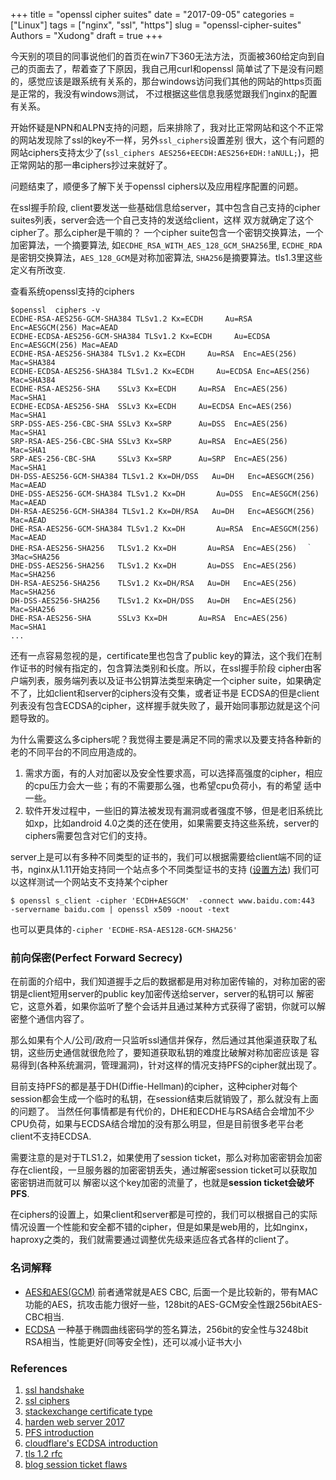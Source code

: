 +++
title = "openssl cipher suites"
date = "2017-09-05"
categories = ["Linux"]
tags = ["nginx", "ssl", "https"]
slug = "openssl-cipher-suites"
Authors = "Xudong"
draft = true
+++


今天别的项目的同事说他们的首页在win7下360无法方法，页面被360给定向到自己的页面去了，帮着查了下原因，我自己用curl和openssl
简单试了下是没有问题的，感觉应该是跟系统有关系的，那台windows访问我们其他的网站的https页面是正常的，我没有windows测试，
不过根据这些信息我感觉跟我们nginx的配置有关系。

开始怀疑是NPN和ALPN支持的问题，后来排除了，我对比正常网站和这个不正常的网站发现除了ssl的key不一样，另外`ssl_ciphers`设置差别
很大，这个有问题的网站ciphers支持太少了(`ssl_ciphers AES256+EECDH:AES256+EDH:!aNULL;`)，把正常网站的那一串ciphers抄过来就好了。

问题结束了，顺便多了解下关于openssl ciphers以及应用程序配置的问题。

<!--more-->

在ssl握手阶段, client要发送一些基础信息给server，其中包含自己支持的cipher suites列表，server会选一个自己支持的发送给client，这样
双方就确定了这个cipher了。那么cipher是干嘛的？ 一个cipher suite包含一个密钥交换算法，一个加密算法，一个摘要算法,
如`ECDHE_RSA_WITH_AES_128_GCM_SHA256`里, `ECDHE_RDA`是密钥交换算法，`AES_128_GCM`是对称加密算法, `SHA256`是摘要算法。tls1.3里这些
定义有所改变.

查看系统openssl支持的ciphers
``` shell
$openssl  ciphers -v
ECDHE-RSA-AES256-GCM-SHA384 TLSv1.2 Kx=ECDH     Au=RSA  Enc=AESGCM(256) Mac=AEAD
ECDHE-ECDSA-AES256-GCM-SHA384 TLSv1.2 Kx=ECDH     Au=ECDSA Enc=AESGCM(256) Mac=AEAD
ECDHE-RSA-AES256-SHA384 TLSv1.2 Kx=ECDH     Au=RSA  Enc=AES(256)  Mac=SHA384
ECDHE-ECDSA-AES256-SHA384 TLSv1.2 Kx=ECDH     Au=ECDSA Enc=AES(256)  Mac=SHA384
ECDHE-RSA-AES256-SHA    SSLv3 Kx=ECDH     Au=RSA  Enc=AES(256)  Mac=SHA1
ECDHE-ECDSA-AES256-SHA  SSLv3 Kx=ECDH     Au=ECDSA Enc=AES(256)  Mac=SHA1
SRP-DSS-AES-256-CBC-SHA SSLv3 Kx=SRP      Au=DSS  Enc=AES(256)  Mac=SHA1
SRP-RSA-AES-256-CBC-SHA SSLv3 Kx=SRP      Au=RSA  Enc=AES(256)  Mac=SHA1
SRP-AES-256-CBC-SHA     SSLv3 Kx=SRP      Au=SRP  Enc=AES(256)  Mac=SHA1
DH-DSS-AES256-GCM-SHA384 TLSv1.2 Kx=DH/DSS   Au=DH   Enc=AESGCM(256) Mac=AEAD
DHE-DSS-AES256-GCM-SHA384 TLSv1.2 Kx=DH       Au=DSS  Enc=AESGCM(256) Mac=AEAD
DH-RSA-AES256-GCM-SHA384 TLSv1.2 Kx=DH/RSA   Au=DH   Enc=AESGCM(256) Mac=AEAD
DHE-RSA-AES256-GCM-SHA384 TLSv1.2 Kx=DH       Au=RSA  Enc=AESGCM(256) Mac=AEAD
DHE-RSA-AES256-SHA256   TLSv1.2 Kx=DH       Au=RSA  Enc=AES(256)  ｀3Mac=SHA256
DHE-DSS-AES256-SHA256   TLSv1.2 Kx=DH       Au=DSS  Enc=AES(256)  Mac=SHA256
DH-RSA-AES256-SHA256    TLSv1.2 Kx=DH/RSA   Au=DH   Enc=AES(256)  Mac=SHA256
DH-DSS-AES256-SHA256    TLSv1.2 Kx=DH/DSS   Au=DH   Enc=AES(256)  Mac=SHA256
DHE-RSA-AES256-SHA      SSLv3 Kx=DH       Au=RSA  Enc=AES(256)  Mac=SHA1
...
```

还有一点容易忽视的是，certificate里也包含了public key的算法，这个我们在制作证书的时候有指定的，包含算法类别和长度。所以，在ssl握手阶段
cipher由客户端列表，服务端列表以及证书公钥算法类型来确定一个cipher suite，如果确定不了，比如client和server的ciphers没有交集，或者证书是
ECDSA的但是client列表没有包含ECDSA的cipher，这样握手就失败了，最开始同事那边就是这个问题导致的。

为什么需要这么多ciphers呢？我觉得主要是满足不同的需求以及要支持各种新的老的不同平台的不同应用造成的。
1. 需求方面，有的人对加密以及安全性要求高，可以选择高强度的cipher，相应的cpu压力会大一些；有的不需要那么强，也希望cpu负荷小，有的希望
适中一些。
2. 软件开发过程中，一些旧的算法被发现有漏洞或者强度不够，但是老旧系统比如xp，比如android 4.0之类的还在使用，如果需要支持这些系统，server的
ciphers需要包含对它们的支持。


server上是可以有多种不同类型的证书的，我们可以根据需要给client端不同的证书，nginx从1.11开始支持同一个站点多个不同类型证书的支持
([设置方法](https://scotthelme.co.uk/hybrid-rsa-and-ecdsa-certificates-with-nginx/))
我们可以这样测试一个网站支不支持某个cipher
``` shell
$ openssl s_client -cipher 'ECDH+AESGCM'  -connect www.baidu.com:443  -servername baidu.com | openssl x509 -noout -text
```
也可以更具体的`-cipher 'ECDHE-RSA-AES128-GCM-SHA256'`

### 前向保密(Perfect Forward Secrecy)
在前面的介绍中，我们知道握手之后的数据都是用对称加密传输的，对称加密的密钥是client短用server的public key加密传送给server，server的私钥可以
解密它，这意外着，如果你监听了整个会话并且通过某种方式获得了密钥，你就可以解密整个通信内容了。

那么如果有个人/公司/政府一只监听ssl通信并保存，然后通过其他渠道获取了私钥，这些历史通信就很危险了，要知道获取私钥的难度比破解对称加密应该是
容易得到(各种系统漏洞，管理漏洞)，针对这样的情况支持PFS的cipher就出现了。

目前支持PFS的都是基于DH(Diffie-Hellman)的cipher，这种cipher对每个session都会生成一个临时的私钥，在session结束后就销毁了，那么就没有上面的问题了。
当然任何事情都是有代价的，DHE和ECDHE与RSA结合会增加不少CPU负荷，如果与ECDSA结合增加的没有那么明显，但是目前很多老平台老client不支持ECDSA.

需要注意的是对于TLS1.2，如果使用了session ticket，那么对称加密密钥会加密存在client段，一旦服务器的加密密钥丢失，通过解密session ticket可以获取加密密钥进而就可以
解密以这个key加密的流量了，也就是**session ticket会破坏PFS**.


在ciphers的设置上，如果client和server都是可控的，我们可以根据自己的实际情况设置一个性能和安全都不错的cipher，但是如果是web用的，比如nginx，
haproxy之类的，我们就需要通过调整优先级来适应各式各样的client了。


### 名词解释
- [AES和AES(GCM)](https://crypto.stackexchange.com/questions/2310/what-is-the-difference-between-cbc-and-gcm-mode) 前者通常就是AES CBC, 后面一个是比较新的，带有MAC功能的AES，抗攻击能力很好一些，128bit的AES-GCM安全性跟256bitAES-CBC相当.
- [ECDSA](https://en.wikipedia.org/wiki/Elliptic_Curve_Digital_Signature_Algorithm) 一种基于椭圆曲线密码学的签名算法，256bit的安全性与3248bit RSA相当，性能更好(同等安全性)，还可以减小证书大小

### References
1. [ssl handshake](https://www.ssl.com/article/ssl-tls-handshake-overview/)
2. [ssl ciphers](https://thycotic.com/company/blog/2014/05/16/ssl-beyond-the-basics-part-2-ciphers/)
3. [stackexchange certificate type](https://security.stackexchange.com/questions/7440/what-ciphers-should-i-use-in-my-web-server-after-i-configure-my-ssl-certificate)
4. [harden web server 2017](https://hynek.me/articles/hardening-your-web-servers-ssl-ciphers/)
5. [PFS introduction](https://www.namecheap.com/support/knowledgebase/article.aspx/9652/38/perfect-forward-secrecy-what-it-is)
6. [cloudflare's ECDSA introduction](https://blog.cloudflare.com/ecdsa-the-digital-signature-algorithm-of-a-better-internet/)
7. [tls 1.2 rfc](https://tools.ietf.org/html/rfc5246#appendix-A.4.2)
8. [blog session ticket flaws](https://blog.filippo.io/we-need-to-talk-about-session-tickets/)
